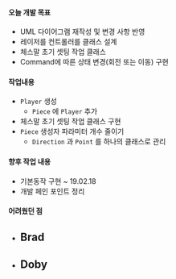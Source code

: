 #### 오늘 개발 목표

- UML 다이어그램 재작성 및 변경 사항 반영
- 레이저를 컨트롤러를 클래스 설계
- 체스말 초기 셋팅 작업 클래스
- Command에 따른 상태 변경(회전 또는 이동) 구현



#### 작업내용

- `Player` 생성
  - `Piece` 에 `Player` 추가
- 체스말 초기 셋팅 작업 클래스 구현
- `Piece` 생성자 파라미터 개수 줄이기
  - `Direction` 과 `Point` 를 하나의 클래스로 관리



#### 향후 작업 내용

- 기본동작 구현 ~ 19.02.18
- 개발 페인 포인트 정리



#### 어려웠던 점

- Brad
  - 
- Doby
  - 